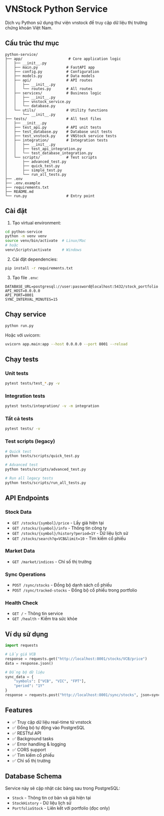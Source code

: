 # VNStock Python Service

Dịch vụ Python sử dụng thư viện vnstock để truy cập dữ liệu thị trường chứng khoán Việt Nam.

## Cấu trúc thư mục

```
python-service/
├── app/                     # Core application logic
│   ├── __init__.py
│   ├── main.py             # FastAPI app
│   ├── config.py           # Configuration
│   ├── models.py           # Data models
│   ├── api/                # API routes
│   │   ├── __init__.py
│   │   └── routes.py       # All routes
│   ├── services/           # Business logic
│   │   ├── __init__.py
│   │   ├── vnstock_service.py
│   │   └── database.py
│   └── utils/              # Utility functions
│       └── __init__.py
├── tests/                  # All test files
│   ├── __init__.py
│   ├── test_api.py         # API unit tests
│   ├── test_database.py    # Database unit tests
│   ├── test_vnstock.py     # VNStock service tests
│   ├── integration/        # Integration tests
│   │   ├── __init__.py
│   │   ├── test_api_integration.py
│   │   └── test_database_integration.py
│   └── scripts/            # Test scripts
│       ├── advanced_test.py
│       ├── quick_test.py
│       ├── simple_test.py
│       └── run_all_tests.py
├── .env
├── .env.example
├── requirements.txt
├── README.md
└── run.py                  # Entry point
```

## Cài đặt

1. Tạo virtual environment:
```bash
cd python-service
python -m venv venv
source venv/bin/activate  # Linux/Mac
# hoặc
venv\Scripts\activate     # Windows
```

2. Cài đặt dependencies:
```bash
pip install -r requirements.txt
```

3. Tạo file `.env`:
```
DATABASE_URL=postgresql://user:password@localhost:5432/stock_portfolio
API_HOST=0.0.0.0
API_PORT=8001
SYNC_INTERVAL_MINUTES=15
```

## Chạy service

```bash
python run.py
```

Hoặc với uvicorn:
```bash
uvicorn app.main:app --host 0.0.0.0 --port 8001 --reload
```

## Chạy tests

### Unit tests
```bash
pytest tests/test_*.py -v
```

### Integration tests
```bash
pytest tests/integration/ -v -m integration
```

### Tất cả tests
```bash
pytest tests/ -v
```

### Test scripts (legacy)
```bash
# Quick test
python tests/scripts/quick_test.py

# Advanced test
python tests/scripts/advanced_test.py

# Run all legacy tests
python tests/scripts/run_all_tests.py
```

## API Endpoints

### Stock Data
- `GET /stocks/{symbol}/price` - Lấy giá hiện tại
- `GET /stocks/{symbol}/info` - Thông tin công ty
- `GET /stocks/{symbol}/history?period=1Y` - Dữ liệu lịch sử
- `GET /stocks/search?q=VCB&limit=10` - Tìm kiếm cổ phiếu

### Market Data
- `GET /market/indices` - Chỉ số thị trường

### Sync Operations
- `POST /sync/stocks` - Đồng bộ danh sách cổ phiếu
- `POST /sync/tracked-stocks` - Đồng bộ cổ phiếu trong portfolio

### Health Check
- `GET /` - Thông tin service
- `GET /health` - Kiểm tra sức khỏe

## Ví dụ sử dụng

```python
import requests

# Lấy giá VCB
response = requests.get("http://localhost:8001/stocks/VCB/price")
data = response.json()

# Đồng bộ dữ liệu
sync_data = {
    "symbols": ["VCB", "VIC", "FPT"],
    "period": "1Y"
}
response = requests.post("http://localhost:8001/sync/stocks", json=sync_data)
```

## Features

- ✅ Truy cập dữ liệu real-time từ vnstock
- ✅ Đồng bộ tự động vào PostgreSQL
- ✅ RESTful API
- ✅ Background tasks
- ✅ Error handling & logging
- ✅ CORS support
- ✅ Tìm kiếm cổ phiếu
- ✅ Chỉ số thị trường

## Database Schema

Service này sẽ cập nhật các bảng sau trong PostgreSQL:
- `Stock` - Thông tin cơ bản và giá hiện tại
- `StockHistory` - Dữ liệu lịch sử
- `PortfolioStock` - Liên kết với portfolio (đọc only)
